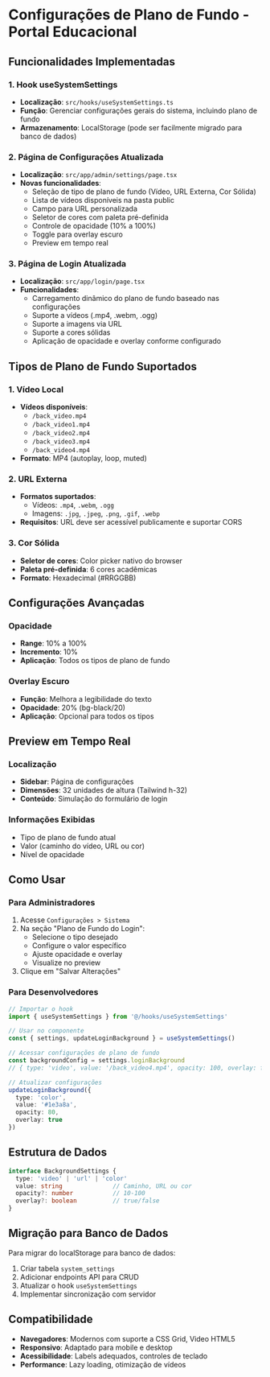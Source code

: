 # Configurações de Plano de Fundo - Portal Educacional

## Funcionalidades Implementadas

### 1. Hook useSystemSettings
- **Localização**: `src/hooks/useSystemSettings.ts`
- **Função**: Gerenciar configurações gerais do sistema, incluindo plano de fundo
- **Armazenamento**: LocalStorage (pode ser facilmente migrado para banco de dados)

### 2. Página de Configurações Atualizada
- **Localização**: `src/app/admin/settings/page.tsx`
- **Novas funcionalidades**:
  - Seleção de tipo de plano de fundo (Vídeo, URL Externa, Cor Sólida)
  - Lista de vídeos disponíveis na pasta public
  - Campo para URL personalizada
  - Seletor de cores com paleta pré-definida
  - Controle de opacidade (10% a 100%)
  - Toggle para overlay escuro
  - Preview em tempo real

### 3. Página de Login Atualizada
- **Localização**: `src/app/login/page.tsx`
- **Funcionalidades**:
  - Carregamento dinâmico do plano de fundo baseado nas configurações
  - Suporte a vídeos (.mp4, .webm, .ogg)
  - Suporte a imagens via URL
  - Suporte a cores sólidas
  - Aplicação de opacidade e overlay conforme configurado

## Tipos de Plano de Fundo Suportados

### 1. Vídeo Local
- **Vídeos disponíveis**:
  - `/back_video.mp4`
  - `/back_video1.mp4`
  - `/back_video2.mp4`
  - `/back_video3.mp4`
  - `/back_video4.mp4`
- **Formato**: MP4 (autoplay, loop, muted)

### 2. URL Externa
- **Formatos suportados**:
  - Vídeos: `.mp4`, `.webm`, `.ogg`
  - Imagens: `.jpg`, `.jpeg`, `.png`, `.gif`, `.webp`
- **Requisitos**: URL deve ser acessível publicamente e suportar CORS

### 3. Cor Sólida
- **Seletor de cores**: Color picker nativo do browser
- **Paleta pré-definida**: 6 cores acadêmicas
- **Formato**: Hexadecimal (#RRGGBB)

## Configurações Avançadas

### Opacidade
- **Range**: 10% a 100%
- **Incremento**: 10%
- **Aplicação**: Todos os tipos de plano de fundo

### Overlay Escuro
- **Função**: Melhora a legibilidade do texto
- **Opacidade**: 20% (bg-black/20)
- **Aplicação**: Opcional para todos os tipos

## Preview em Tempo Real

### Localização
- **Sidebar**: Página de configurações
- **Dimensões**: 32 unidades de altura (Tailwind h-32)
- **Conteúdo**: Simulação do formulário de login

### Informações Exibidas
- Tipo de plano de fundo atual
- Valor (caminho do vídeo, URL ou cor)
- Nível de opacidade

## Como Usar

### Para Administradores
1. Acesse `Configurações > Sistema`
2. Na seção "Plano de Fundo do Login":
   - Selecione o tipo desejado
   - Configure o valor específico
   - Ajuste opacidade e overlay
   - Visualize no preview
3. Clique em "Salvar Alterações"

### Para Desenvolvedores
```typescript
// Importar o hook
import { useSystemSettings } from '@/hooks/useSystemSettings'

// Usar no componente
const { settings, updateLoginBackground } = useSystemSettings()

// Acessar configurações de plano de fundo
const backgroundConfig = settings.loginBackground
// { type: 'video', value: '/back_video4.mp4', opacity: 100, overlay: false }

// Atualizar configurações
updateLoginBackground({ 
  type: 'color', 
  value: '#1e3a8a',
  opacity: 80,
  overlay: true 
})
```

## Estrutura de Dados

```typescript
interface BackgroundSettings {
  type: 'video' | 'url' | 'color'
  value: string              // Caminho, URL ou cor
  opacity?: number           // 10-100
  overlay?: boolean          // true/false
}
```

## Migração para Banco de Dados

Para migrar do localStorage para banco de dados:

1. Criar tabela `system_settings`
2. Adicionar endpoints API para CRUD
3. Atualizar o hook `useSystemSettings`
4. Implementar sincronização com servidor

## Compatibilidade

- **Navegadores**: Modernos com suporte a CSS Grid, Video HTML5
- **Responsivo**: Adaptado para mobile e desktop
- **Acessibilidade**: Labels adequados, controles de teclado
- **Performance**: Lazy loading, otimização de vídeos 
